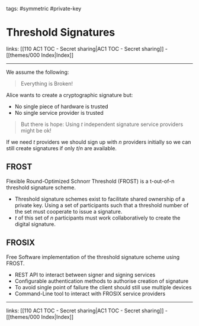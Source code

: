 tags: #symmetric #private-key

# Threshold Signatures

links:  [[110 AC1 TOC - Secret sharing|AC1 TOC - Secret sharing]] - [[themes/000 Index|Index]]

---

We assume the following:

> Everything is Broken!

Alice wants to create a cryptographic signature but:
- No single piece of hardware is trusted
- No single service provider is trusted

> But there is hope: Using $t$ independent signature service providers might be ok!

If we need $t$ providers we should sign up with $n$ providers initially so we can still create signatures if only $t/n$ are available.

## FROST

Flexible Round-Optimized Schnorr Threshold (FROST) is a t-out-of-n threshold signature scheme.

- Threshold signature schemes exist to facilitate shared ownership of a private key. Using a set of participants such that a threshold number of the set must cooperate to issue a signature. 
- $t$ of this set of $n$ participants must work collaboratively to create the digital signature.

## FROSIX

Free Software implementation of the threshold signature scheme using FROST.

- REST API to interact between signer and signing services
- Configurable authentication methods to authorise creation of signature
- To avoid single point of failure the client should still use multiple devices
- Command-Line tool to interact with FROSIX service providers

---
links:  [[110 AC1 TOC - Secret sharing|AC1 TOC - Secret sharing]] - [[themes/000 Index|Index]]